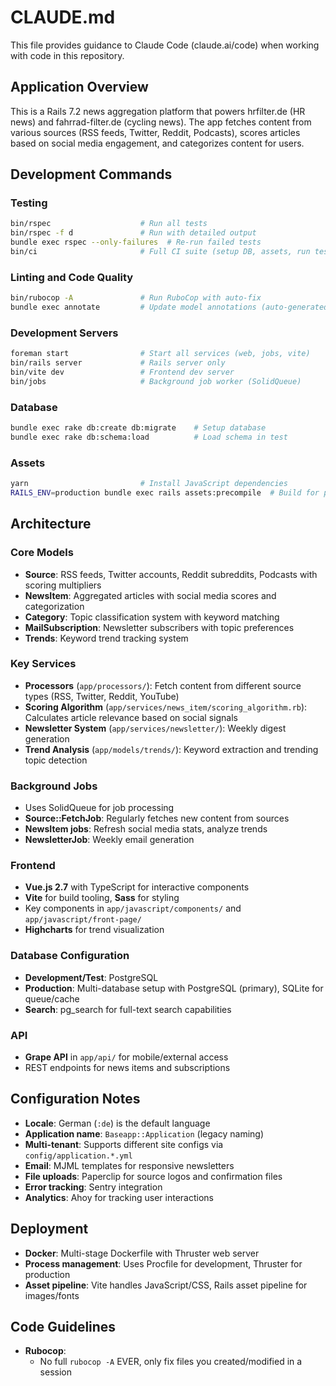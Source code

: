 # CLAUDE.md

This file provides guidance to Claude Code (claude.ai/code) when working with code in this repository.

## Application Overview

This is a Rails 7.2 news aggregation platform that powers hrfilter.de (HR news) and fahrrad-filter.de (cycling news). The app fetches content from various sources (RSS feeds, Twitter, Reddit, Podcasts), scores articles based on social media engagement, and categorizes content for users.

## Development Commands

### Testing
```bash
bin/rspec                    # Run all tests
bin/rspec -f d               # Run with detailed output
bundle exec rspec --only-failures  # Re-run failed tests
bin/ci                       # Full CI suite (setup DB, assets, run tests)
```

### Linting and Code Quality
```bash
bin/rubocop -A               # Run RuboCop with auto-fix
bundle exec annotate         # Update model annotations (auto-generated)
```

### Development Servers
```bash
foreman start                # Start all services (web, jobs, vite)
bin/rails server             # Rails server only
bin/vite dev                 # Frontend dev server
bin/jobs                     # Background job worker (SolidQueue)
```

### Database
```bash
bundle exec rake db:create db:migrate    # Setup database
bundle exec rake db:schema:load          # Load schema in test
```

### Assets
```bash
yarn                         # Install JavaScript dependencies
RAILS_ENV=production bundle exec rails assets:precompile  # Build for production
```

## Architecture

### Core Models
- **Source**: RSS feeds, Twitter accounts, Reddit subreddits, Podcasts with scoring multipliers
- **NewsItem**: Aggregated articles with social media scores and categorization
- **Category**: Topic classification system with keyword matching
- **MailSubscription**: Newsletter subscribers with topic preferences
- **Trends**: Keyword trend tracking system

### Key Services
- **Processors** (`app/processors/`): Fetch content from different source types (RSS, Twitter, Reddit, YouTube)
- **Scoring Algorithm** (`app/services/news_item/scoring_algorithm.rb`): Calculates article relevance based on social signals
- **Newsletter System** (`app/services/newsletter/`): Weekly digest generation
- **Trend Analysis** (`app/models/trends/`): Keyword extraction and trending topic detection

### Background Jobs
- Uses SolidQueue for job processing
- **Source::FetchJob**: Regularly fetches new content from sources
- **NewsItem jobs**: Refresh social media stats, analyze trends
- **NewsletterJob**: Weekly email generation

### Frontend
- **Vue.js 2.7** with TypeScript for interactive components
- **Vite** for build tooling, **Sass** for styling
- Key components in `app/javascript/components/` and `app/javascript/front-page/`
- **Highcharts** for trend visualization

### Database Configuration
- **Development/Test**: PostgreSQL
- **Production**: Multi-database setup with PostgreSQL (primary), SQLite for queue/cache
- **Search**: pg_search for full-text search capabilities

### API
- **Grape API** in `app/api/` for mobile/external access
- REST endpoints for news items and subscriptions

## Configuration Notes

- **Locale**: German (`:de`) is the default language
- **Application name**: `Baseapp::Application` (legacy naming)
- **Multi-tenant**: Supports different site configs via `config/application.*.yml`
- **Email**: MJML templates for responsive newsletters
- **File uploads**: Paperclip for source logos and confirmation files
- **Error tracking**: Sentry integration
- **Analytics**: Ahoy for tracking user interactions

## Deployment
- **Docker**: Multi-stage Dockerfile with Thruster web server
- **Process management**: Uses Procfile for development, Thruster for production
- **Asset pipeline**: Vite handles JavaScript/CSS, Rails asset pipeline for images/fonts

## Code Guidelines
- **Rubocop**: 
  - No full `rubocop -A` EVER, only fix files you created/modified in a session